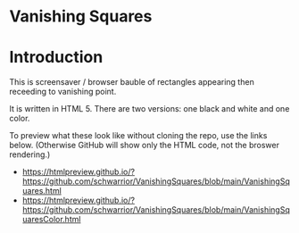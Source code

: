 # Vanishing Squares

# Introduction

This is screensaver / browser bauble of rectangles appearing then receeding to vanishing point.

It is written in HTML 5. There are two versions: one black and white and one color.

To preview what these look like without cloning the repo, use the links below. (Otherwise GitHub will show only the HTML code, not the broswer rendering.)
- https://htmlpreview.github.io/?https://github.com/schwarrior/VanishingSquares/blob/main/VanishingSquares.html
- https://htmlpreview.github.io/?https://github.com/schwarrior/VanishingSquares/blob/main/VanishingSquaresColor.html





